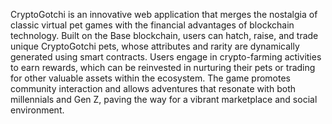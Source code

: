 CryptoGotchi is an innovative web application that merges the nostalgia of classic virtual pet games with the financial advantages of blockchain technology. Built on the Base blockchain, users can hatch, raise, and trade unique CryptoGotchi pets, whose attributes and rarity are dynamically generated using smart contracts. Users engage in crypto-farming activities to earn rewards, which can be reinvested in nurturing their pets or trading for other valuable assets within the ecosystem. The game promotes community interaction and allows adventures that resonate with both millennials and Gen Z, paving the way for a vibrant marketplace and social environment.